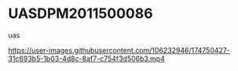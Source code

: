 # UASDPM2011500086
uas


https://user-images.githubusercontent.com/106232946/174750427-31c693b5-1b03-4d8c-8af7-c754f3d506b3.mp4

